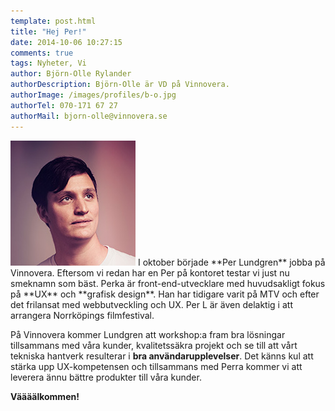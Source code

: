 ```yaml
---
template: post.html
title: "Hej Per!"
date: 2014-10-06 10:27:15 
comments: true
tags: Nyheter, Vi
author: Björn-Olle Rylander
authorDescription: Björn-Olle är VD på Vinnovera.
authorImage: /images/profiles/b-o.jpg
authorTel: 070-171 67 27
authorMail: bjorn-olle@vinnovera.se
---
```

<img src="/images/profiles/perlundgren.jpg" alt="Max" class="portrait" />
I oktober började **Per Lundgren** jobba på Vinnovera.<!--more--> Eftersom vi redan har en Per på kontoret testar vi just nu smeknamn som bäst. Perka är front-end-utvecklare med huvudsakligt fokus på **UX** och **grafisk design**. Han har tidigare varit på MTV och efter det frilansat med webbutveckling och UX. Per L är även delaktig i att arrangera Norrköpings filmfestival.

På Vinnovera kommer Lundgren att workshop:a fram bra lösningar tillsammans med våra kunder, kvalitetssäkra projekt och se till att vårt tekniska hantverk resulterar i **bra användarupplevelser**. Det känns kul att stärka upp UX-kompetensen och tillsammans med Perra kommer vi att leverera ännu bättre produkter till våra kunder. 

**Väääälkommen!**